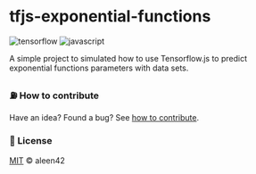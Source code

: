 # tfjs-exponential-functions

![tensorflow](https://aleen42.github.io/badges/src/tensorflow.svg) ![javascript](https://aleen42.github.io/badges/src/javascript.svg)

A simple project to simulated how to use Tensorflow.js to predict exponential functions parameters with data sets.

### :fuelpump: How to contribute

Have an idea? Found a bug? See [how to contribute](https://aleen42.github.io/PersonalWiki/contribution.html).

### :scroll: License

[MIT](https://aleen42.github.io/PersonalWiki/MIT.html) © aleen42

